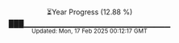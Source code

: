 <p align="center">
⏳Year Progress (12.88 %)<br>
███▁▁▁▁▁▁▁▁▁▁▁▁▁▁▁▁▁▁▁▁▁▁▁▁▁▁▁ <br>
<sub>Updated: Mon, 17 Feb 2025 00:12:17 GMT</sub>
</p>

